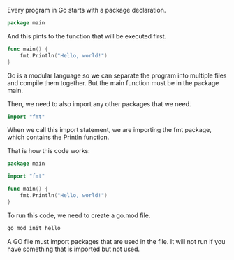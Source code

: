 Every program in Go starts with a package declaration.

```go
package main
```
And this pints to the function that will be executed first.

```go
func main() {
	fmt.Println("Hello, world!")
}
```

Go is a modular language so we can separate the program into multiple files and compile them together. But the main function must be in the package main.

Then, we need to also import any other packages that we need.

```go
import "fmt"
```

When we call this import statement, we are importing the fmt package, which contains the Println function.

That is how this code works: 

```go
package main

import "fmt"

func main() {
	fmt.Println("Hello, world!")
}
````    

To run this code, we need to create a go.mod file.

```bash
go mod init hello
```

A GO file must import packages that are used in the file. It will not run if you have something that is imported but not used.
